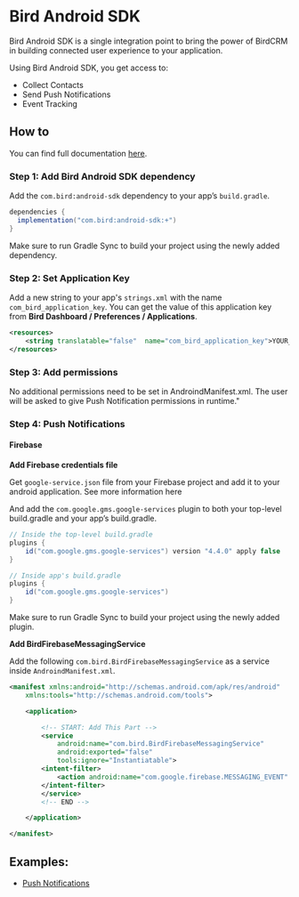# Bird Android SDK

Bird Android SDK is a single integration point to bring the power of BirdCRM in building connected user experience to your application.

Using Bird Android SDK, you get access to:

- Collect Contacts
- Send Push Notifications
- Event Tracking

## How to

You can find full documentation [here](https://docs.bird.com/api/client-sdks/sdk-integration/android-sdk).

### Step 1: Add Bird Android SDK dependency

Add the `com.bird:android-sdk` dependency to your app’s `build.gradle`.

```gradle
dependencies {
  implementation("com.bird:android-sdk:+")
}
```

Make sure to run Gradle Sync to build your project using the newly added dependency.

### Step 2: Set Application Key
Add a new string to your app's `strings.xml` with the name `com_bird_application_key`. You can get the value of this application key from **Bird Dashboard / Preferences / Applications**.

```xml
<resources>
    <string translatable="false"  name="com_bird_application_key">YOUR_APPLICATION_KEY</string>
</resources>
```

### Step 3: Add permissions

No additional permissions need to be set in AndroindManifest.xml. The user will be asked to give Push Notification permissions in runtime."

### Step 4: Push Notifications

#### Firebase

**Add Firebase credentials file**

Get `google-service.json` file from your Firebase project and add it to your android application. See more information here

And add the `com.google.gms.google-services` plugin to both your top-level build.gradle and your app’s build.gradle.

```gradle
// Inside the top-level build.gradle
plugins {
    id("com.google.gms.google-services") version "4.4.0" apply false
}
```

```gradle
// Inside app's build.gradle
plugins {
    id("com.google.gms.google-services")
}
```

Make sure to run Gradle Sync to build your project using the newly added plugin.

**Add BirdFirebaseMessagingService**

Add the following `com.bird.BirdFirebaseMessagingService` as a service inside `AndroindManifest.xml`.

```xml
<manifest xmlns:android="http://schemas.android.com/apk/res/android"
    xmlns:tools="http://schemas.android.com/tools">

    <application>

        <!-- START: Add This Part -->
        <service 
            android:name="com.bird.BirdFirebaseMessagingService"
            android:exported="false"
            tools:ignore="Instantiatable">
        <intent-filter>
            <action android:name="com.google.firebase.MESSAGING_EVENT" />
        </intent-filter>
        </service>
        <!-- END -->

    </application>

</manifest>
```


## Examples:

- [Push Notifications](/examples/pushnotifications/)
